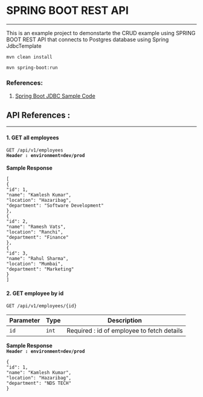 # SPRING BOOT REST API
___
This is an example project to demonstarte the CRUD example using SPRING BOOT REST API 
that connects to Postgres database using Spring JdbcTemplate

```mvn clean install```

```mvn spring-boot:run```

### References:
1. [Spring Boot JDBC Sample Code](https://bushansirgur.in/spring-boot-jdbctemplate-crud-operations-mysql/)


## API References : 
___
#### 1. GET all employees <br>
```GET /api/v1/employees```
<br><b>```Header : environment=dev/prod```</b>
<br><br><b>Sample Response</b>
```
[
{
"id": 1,
"name": "Kamlesh Kumar",
"location": "Hazaribag",
"department": "Software Development"
},
{
"id": 2,
"name": "Ramesh Vats",
"location": "Ranchi",
"department": "Finance"
},
{
"id": 3,
"name": "Rahul Sharma",
"location": "Mumbai",
"department": "Marketing"
}
]

```
#### 2. GET employee by id<br>
```GET /api/v1/employees/{id}```

| Parameter |Type|Description|
|---------|-----|-------|
| ```id```      |```int```|Required : id of employee to fetch details|
<b>Sample Response</b>
<br><b>```Header : environment=dev/prod```</b>
```
{
"id": 1,
"name": "Kamlesh Kumar",
"location": "Hazaribag",
"department": "NDS TECH"
}
```
